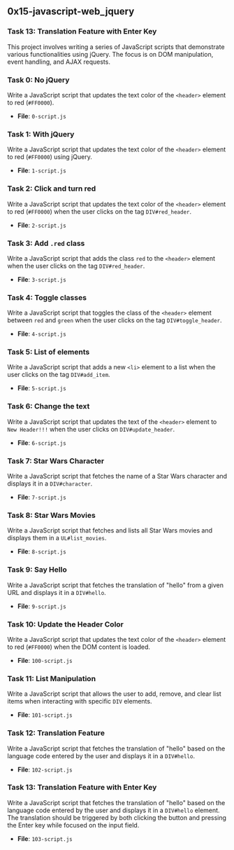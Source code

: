 ## 0x15-javascript-web_jquery

### Task 13: Translation Feature with Enter Key

This project involves writing a series of JavaScript scripts that demonstrate various functionalities using jQuery. The focus is on DOM manipulation, event handling, and AJAX requests.

### Task 0: No jQuery
Write a JavaScript script that updates the text color of the `<header>` element to red (`#FF0000`).
- **File**: `0-script.js`

### Task 1: With jQuery
Write a JavaScript script that updates the text color of the `<header>` element to red (`#FF0000`) using jQuery.
- **File**: `1-script.js`

### Task 2: Click and turn red
Write a JavaScript script that updates the text color of the `<header>` element to red (`#FF0000`) when the user clicks on the tag `DIV#red_header`.
- **File**: `2-script.js`

### Task 3: Add `.red` class
Write a JavaScript script that adds the class `red` to the `<header>` element when the user clicks on the tag `DIV#red_header`.
- **File**: `3-script.js`

### Task 4: Toggle classes
Write a JavaScript script that toggles the class of the `<header>` element between `red` and `green` when the user clicks on the tag `DIV#toggle_header`.
- **File**: `4-script.js`

### Task 5: List of elements
Write a JavaScript script that adds a new `<li>` element to a list when the user clicks on the tag `DIV#add_item`.
- **File**: `5-script.js`

### Task 6: Change the text
Write a JavaScript script that updates the text of the `<header>` element to `New Header!!!` when the user clicks on `DIV#update_header`.
- **File**: `6-script.js`

### Task 7: Star Wars Character
Write a JavaScript script that fetches the name of a Star Wars character and displays it in a `DIV#character`.
- **File**: `7-script.js`

### Task 8: Star Wars Movies
Write a JavaScript script that fetches and lists all Star Wars movies and displays them in a `UL#list_movies`.
- **File**: `8-script.js`

### Task 9: Say Hello
Write a JavaScript script that fetches the translation of "hello" from a given URL and displays it in a `DIV#hello`.
- **File**: `9-script.js`

### Task 10: Update the Header Color
Write a JavaScript script that updates the text color of the `<header>` element to red (`#FF0000`) when the DOM content is loaded.
- **File**: `100-script.js`

### Task 11: List Manipulation
Write a JavaScript script that allows the user to add, remove, and clear list items when interacting with specific `DIV` elements.
- **File**: `101-script.js`

### Task 12: Translation Feature
Write a JavaScript script that fetches the translation of "hello" based on the language code entered by the user and displays it in a `DIV#hello`.
- **File**: `102-script.js`

### Task 13: Translation Feature with Enter Key
Write a JavaScript script that fetches the translation of "hello" based on the language code entered by the user and displays it in a `DIV#hello` element. The translation should be triggered by both clicking the button and pressing the Enter key while focused on the input field.
- **File**: `103-script.js`